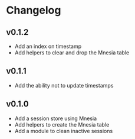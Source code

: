 # Changelog

## v0.1.2

* Add an index on timestamp
* Add helpers to clear and drop the Mnesia table

## v0.1.1

* Add the ability not to update timestamps

## v0.1.0

* Add a session store using Mnesia
* Add helpers to create the Mnesia table
* Add a module to clean inactive sessions
